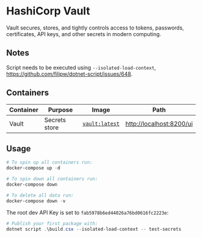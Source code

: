 # HashiCorp Vault

Vault secures, stores, and tightly controls access to tokens, passwords, certificates, API keys, and other secrets in modern computing.

## Notes

Script needs to be executed using `--isolated-load-context`, <https://github.com/filipw/dotnet-script/issues/648>.

## Containers

|Container|Purpose|Image|Path|
|-|-|-|-|
|Vault|Secrets store|[`vault:latest`](https://hub.docker.com/_/vault)|<http://localhost:8200/ui>|

## Usage

```powershell
# To spin up all containers run:
docker-compose up -d

# To spin down all containers run:
docker-compose down

# To delete all data run:
docker-compose down -v
```

The root dev API Key is set to `fab5978b6ed44026a76bd0616fc2223e`:

```powershell
# Publish your first package with:
dotnet script .\build.csx --isolated-load-context -- test-secrets
```

